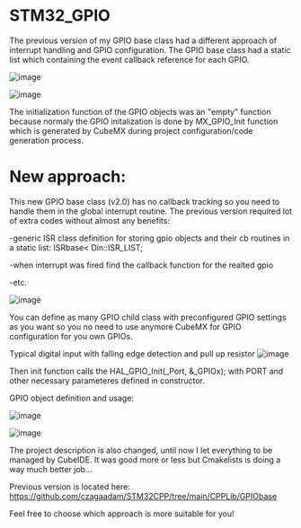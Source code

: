 # STM32_GPIO
The previous version of my GPIO base class had a different approach of interrupt handling and GPIO configuration.
The GPIO base class had a static list which containing the event callback reference for each GPIO.

![image](https://github.com/user-attachments/assets/1de6a56d-1cda-4771-93ff-fb419be9082e)

![image](https://github.com/user-attachments/assets/eb970915-6ccf-4938-8dcf-adeee92ac977)

The initialization function of the GPIO objects was an "empty" function because normaly the GPIO initalization is done by MX_GPIO_Init function which is generated by CubeMX during project configuration/code generation process.

# New approach:

This new GPIO base class (v2.0) has no callback tracking so you need to handle them in the global interrupt routine.
The previous version required lot of extra codes without almost any benefits: 

-generic ISR class definition for storing gpio objects and their cb routines in a static list: ISRbase<<Din></Din> Din::ISR_LIST;

-when interrupt was fired find the callback function for the realted gpio 

-etc.

![image](https://github.com/user-attachments/assets/ee47a4dd-e967-464c-8ae0-5a5c83491ee7)

You can define as many GPIO child class with preconfigured GPIO settings as you want so you no need to use anymore CubeMX for GPIO configuration for you own GPIOs.

Typical digital input with falling edge detection and pull up resistor
![image](https://github.com/user-attachments/assets/f78acf83-a7e6-42a9-a5ac-2900e0f1428b)


Then init function calls the HAL_GPIO_Init(_Port, &_GPIOx); with PORT and other necessary parameteres defined in constructor.

GPIO object definition and usage:

![image](https://github.com/user-attachments/assets/535032b2-27b4-4348-a60c-9873643d549e)

![image](https://github.com/user-attachments/assets/f4fb55df-636a-4e63-b5b4-052ea0c84e90)

The project description is also changed, until now I let everything to be managed by CubeIDE.
It was good more or less but Cmakelists is doing a way much better job... 

Previous version is located here:
https://github.com/czagaadam/STM32CPP/tree/main/CPPLib/GPIObase

Feel free to choose which approach is more suitable for you!
